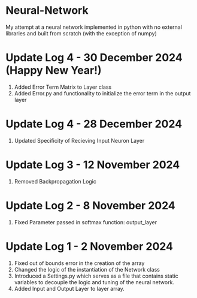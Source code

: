 # Neural-Network
My attempt at a neural network implemented in python with no external libraries and built from scratch (with the exception of numpy)


# Update Log 4 - 30 December 2024 (Happy New Year!)
1. Added Error Term Matrix to Layer class
2. Added Error.py and functionality to initialize the error term in the output layer

# Update Log 4 - 28 December 2024
1. Updated Specificity of Recieving Input Neuron Layer

# Update Log 3 - 12 November 2024
1. Removed Backpropagation Logic

# Update Log 2 - 8 November 2024
1. Fixed Parameter passed in softmax function: output_layer

# Update Log 1 - 2 November 2024
1. Fixed out of bounds error in the creation of the array
2. Changed the logic of the instantiation of the Network class
3. Introduced a Settings.py which serves as a file that contains static variables to decouple the logic and tuning of the neural network.
4. Added Input and Output Layer to layer array.